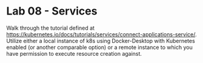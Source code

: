 # Lab 08 - Services

Walk through the tutorial defined at https://kubernetes.io/docs/tutorials/services/connect-applications-service/. Utilize either a local instance of k8s using Docker-Desktop with Kubernetes enabled (or another comparable option) or a remote instance to which you have permission to execute resource creation against.
